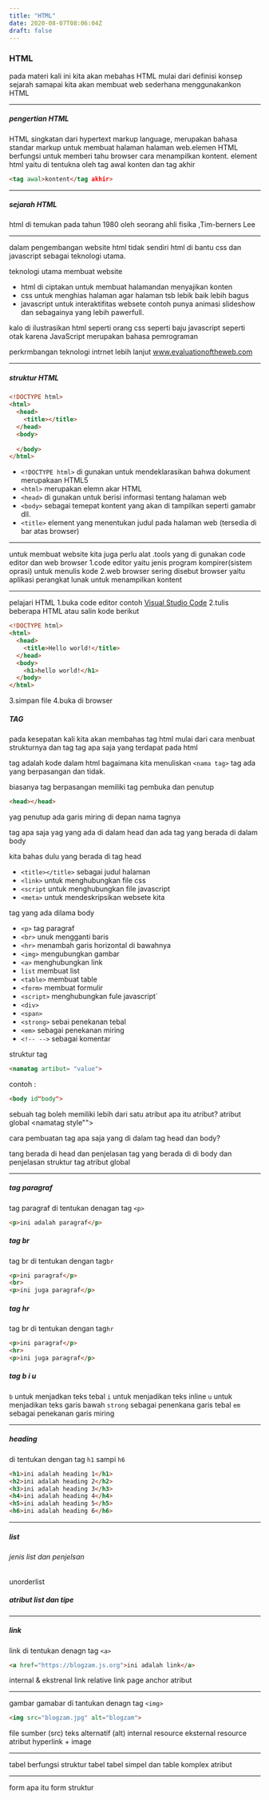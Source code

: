 ```yaml
---
title: "HTML"
date: 2020-08-07T08:06:04Z
draft: false
---
```


### HTML
pada materi kali ini kita akan mebahas HTML mulai dari definisi konsep sejarah samapai kita akan membuat web sederhana menggunakankon HTML

---

##### pengertian HTML 
HTML singkatan dari hypertext markup language, merupakan bahasa standar markup untuk membuat halaman halaman web.elemen HTML berfungsi untuk memberi tahu browser cara menampilkan kontent.
element html yaitu di tentukna oleh tag awal konten dan tag akhir
```html
<tag awal>kontent</tag akhir>
```
---

##### sejarah HTML
html di temukan pada tahun 1980 oleh seorang ahli fisika ,Tim-berners Lee

---

dalam pengembangan website html tidak sendiri html di bantu css dan javascript sebagai teknologi utama.

teknologi utama membuat website

* html di ciptakan untuk membuat halamandan menyajikan konten
* css untuk menghias halaman agar halaman tsb lebik baik lebih bagus
* javascript untuk interaktifitas websete contoh punya animasi slideshow dan sebagainya yang lebih pawerfull.

kalo di ilustrasikan
html seperti orang
css seperti baju
javascript seperti otak karena JavaScript merupakan bahasa pemrograman

perkrmbangan teknologi intrnet lebih lanjut
www.evaluationoftheweb.com

---

##### struktur HTML
```HTML
<!DOCTYPE html>
<html>
  <head>
    <title></title>
  </head>
  <body>
    
  </body>
</html>
```

* `<!DOCTYPE html>` di gunakan untuk mendeklarasikan bahwa dokument merupakaan HTML5
* `<html>` merupakan elemn akar HTML
* `<head>` di gunakan untuk berisi informasi tentang halaman web
* `<body>` sebagai temepat kontent yang akan di tampilkan seperti gamabr dll.
* `<title>` element yang menentukan judul pada halaman web (tersedia di bar atas browser)

--- 

untuk membuat website kita juga perlu alat .tools yang di gunakan code editor dan web browser
1.code editor yaitu jenis program kompirer(sistem oprasi) untuk menulis kode
2.web browser sering disebut browser yaitu aplikasi perangkat lunak untuk menampilkan kontent

--- 

pelajari HTML
1.buka code editor contoh [Visual Studio Code](https://code.visualstudio.com)
2.tulis beberapa HTML atau salin kode berikut
```html 
<!DOCTYPE html>
<html>
  <head>
    <title>Hello world!</title>
  </head>
  <body>
    <h1>hello world!</h1>
  </body>
</html>
```
3.simpan file
4.buka di browser


##### TAG
pada kesepatan kali kita akan membahas tag html mulai dari cara menbuat strukturnya dan tag tag apa saja yang terdapat pada html

tag adalah kode dalam html bagaimana kita menuliskan `<nama tag>` tag ada yang berpasangan dan tidak.

biasanya tag berpasangan memiliki tag pembuka dan penutup
```html 
<head></head>
```
yag penutup ada garis miring di depan nama tagnya

tag apa saja yag yang ada di dalam head dan ada tag yang berada di dalam body

kita bahas dulu yang berada di tag head 
* `<title></title>` sebagai judul halaman 
* `<link>` untuk menghubungkan file css
* `<script` untuk menghubungkan file javascript
* `<meta>` untuk mendeskripsikan websete kita 

tag yang ada dilama body
* `<p>` tag paragraf
* `<br>` unuk mengganti baris
* `<hr>` menambah garis horizontal di bawahnya
* `<img>` mengubungkan gambar
* `<a>` menghubungkan link
* `list` membuat list
* `<table>` membuat table
* `<form>` membuat formulir
* `<script>` menghubungkan fule javascript`
* `<div>` 
* `<span>`
* `<strong>` sebai penekanan tebal
* `<em>` sebagai penekanan miring
* `<!-- -->` sebagai komentar


struktur tag
```html
<namatag artibut= "value">
```
contoh : 
```html
<body id"body">
```
sebuah tag boleh memiliki lebih dari satu atribut
apa itu atribut?
atribut global
<namatag accsekey="">
<naamtag class="">
<namatag id="">
<namatag dir="">
<namatag lang="">
<namatag style"">
<namatag title="">

cara pembuatan
tag apa saja yang di dalam tag head dan body?

tang berada di head dan penjelasan
tag yang berada di di body dan penjelasan
struktur tag
atribut global


---


##### tag paragraf 
 tag paragraf di tentukan denagan tag `<p>`
```html
<p>ini adalah paragraf</p>
```
##### tag br
tag br di tentukan dengan tag`br`
```html
<p>ini paragraf</p>
<br>
<p>ini juga paragraf</p>
```
##### tag hr
tag br di tentukan dengan tag`hr`
```html
<p>ini paragraf</p>
<hr>
<p>ini juga paragraf</p>
``` 
##### tag b i u
`b` untuk menjadkan teks tebal
`i` untuk menjadikan teks inline
`u` untuk menjadikan teks garis bawah
`strong` sebagai penenkana garis tebal
`em` sebagai penekanan garis miring


---


##### heading 
di tentukan dengan tag `h1` sampi `h6`
```html
<h1>ini adalah heading 1</h1>
<h2>ini adalah heading 2</h2>
<h3>ini adalah heading 3</h3>
<h4>ini adalah heading 4</h4>
<h5>ini adalah heading 5</h5>
<h6>ini adalah heading 6</h6>
```

---

##### list 
###### jenis list dan penjelsan 
unorderlist


##### atribut list dan tipe

---


##### link 
link di tentukan denagn tag `<a>`
```html
<a href="https://blogzam.js.org">ini adalah link</a>
```
internal & ekstrenal link
relative link
page anchor
atribut

---



gambar
gamabar di tantukan denagn tag `<img>`
```html
<img src="blogzam.jpg" alt="blogzam">
```
file sumber (src) 
teks alternatif (alt)
internal resource
eksternal resource
atribut
hyperlink + image


---


tabel 
berfungsi
struktur tabel
tabel simpel dan table komplex 
atribut


---


form
apa itu form
struktur

























